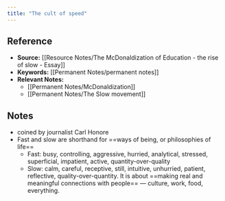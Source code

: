 ```yaml
---
title: "The cult of speed"
---
```

## Reference
- **Source:** [[Resource Notes/The McDonaldization of Education - the rise of slow - Essay]]
- **Keywords:** [[Permanent Notes/permanent notes]]
- **Relevant Notes:** 
	- [[Permanent Notes/McDonaldization]]
	- [[Permanent Notes/The Slow movement]]
## Notes
+ coined by journalist Carl Honore
+ Fast and slow are shorthand for ==ways of being, or philosophies of life==
	+ Fast: busy, controlling, aggressive, hurried, analytical, stressed, superficial, impatient, active, quantity-over-quality
	+ Slow: calm, careful, receptive, still, intuitive, unhurried, patient, reflective, quality-over-quantity. It is about ==making real and meaningful connections with people== — culture, work, food, everything.